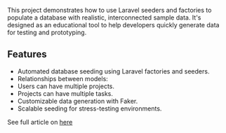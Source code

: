 This project demonstrates how to use Laravel seeders and factories to populate a database with realistic, interconnected sample data. It's designed as an educational tool to help developers quickly generate data for testing and prototyping.

## Features

- Automated database seeding using Laravel factories and seeders.
- Relationships between models:
- Users can have multiple projects.
- Projects can have multiple tasks.
- Customizable data generation with Faker.
- Scalable seeding for stress-testing environments.


See full article on [here](https://medium.com/@whiteboardprogrammer/the-tale-of-rocky-and-the-perfect-seeder-374d0373406b)
